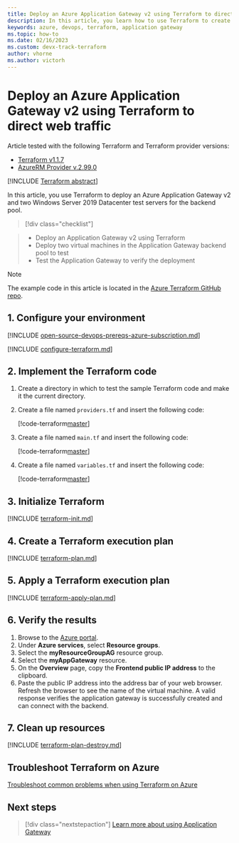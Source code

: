 ```yaml
---
title: Deploy an Azure Application Gateway v2 using Terraform to direct web traffic 
description: In this article, you learn how to use Terraform to create an Azure Application Gateway that directs web traffic to virtual machines in a backend pool.
keywords: azure, devops, terraform, application gateway
ms.topic: how-to
ms.date: 02/16/2023
ms.custom: devx-track-terraform
author: vhorne
ms.author: victorh
---
```


# Deploy an Azure Application Gateway v2 using Terraform to direct web traffic

Article tested with the following Terraform and Terraform provider versions:

- [Terraform v1.1.7](https://releases.hashicorp.com/terraform/)
- [AzureRM Provider v.2.99.0](https://registry.terraform.io/providers/hashicorp/azurerm/latest/docs)

[!INCLUDE [Terraform abstract](./includes/abstract.md)]

In this article, you use Terraform to deploy an Azure Application Gateway v2 and two Windows Server 2019 Datacenter test servers for the backend pool.

> [!div class="checklist"]

> * Deploy an Application Gateway v2 using Terraform
> * Deploy two virtual machines in the Application Gateway backend pool to test
> * Test the Application Gateway to verify the deployment

> [!NOTE]
> The example code in this article is located in the [Azure Terraform GitHub repo](https://github.com/Azure/terraform/tree/master/quickstart/101-application-gateway).

## 1. Configure your environment

[!INCLUDE [open-source-devops-prereqs-azure-subscription.md](../includes/open-source-devops-prereqs-azure-subscription.md)]

[!INCLUDE [configure-terraform.md](includes/configure-terraform.md)]

## 2. Implement the Terraform code

1. Create a directory in which to test the sample Terraform code and make it the current directory.

1. Create a file named `providers.tf` and insert the following code:

    [!code-terraform[master](../../terraform_samples/quickstart/101-application-gateway/providers.tf)]

1. Create a file named `main.tf` and insert the following code:

    [!code-terraform[master](../../terraform_samples/quickstart/101-application-gateway/main.tf)]

1. Create a file named `variables.tf` and insert the following code:

    [!code-terraform[master](../../terraform_samples/quickstart/101-application-gateway/variables.tf)]

## 3. Initialize Terraform

[!INCLUDE [terraform-init.md](includes/terraform-init.md)]

## 4. Create a Terraform execution plan

[!INCLUDE [terraform-plan.md](includes/terraform-plan.md)]

## 5. Apply a Terraform execution plan

[!INCLUDE [terraform-apply-plan.md](includes/terraform-apply-plan.md)]

## 6. Verify the results

1. Browse to the [Azure portal](https://portal.azure.com).
1. Under **Azure services**, select **Resource groups**.
1. Select the **myResourceGroupAG** resource group.
1. Select the **myAppGateway** resource.
1. On the **Overview** page, copy the **Frontend public IP address** to the clipboard.
1. Paste the public IP address into the address bar of your web browser. Refresh the browser to see the name of the virtual machine. A valid response verifies the application gateway is successfully created and can connect with the backend.

## 7. Clean up resources

[!INCLUDE [terraform-plan-destroy.md](includes/terraform-plan-destroy.md)]

## Troubleshoot Terraform on Azure

[Troubleshoot common problems when using Terraform on Azure](troubleshoot.md)

## Next steps

> [!div class="nextstepaction"]
> [Learn more about using Application Gateway](/azure/application-gateway/overview)
